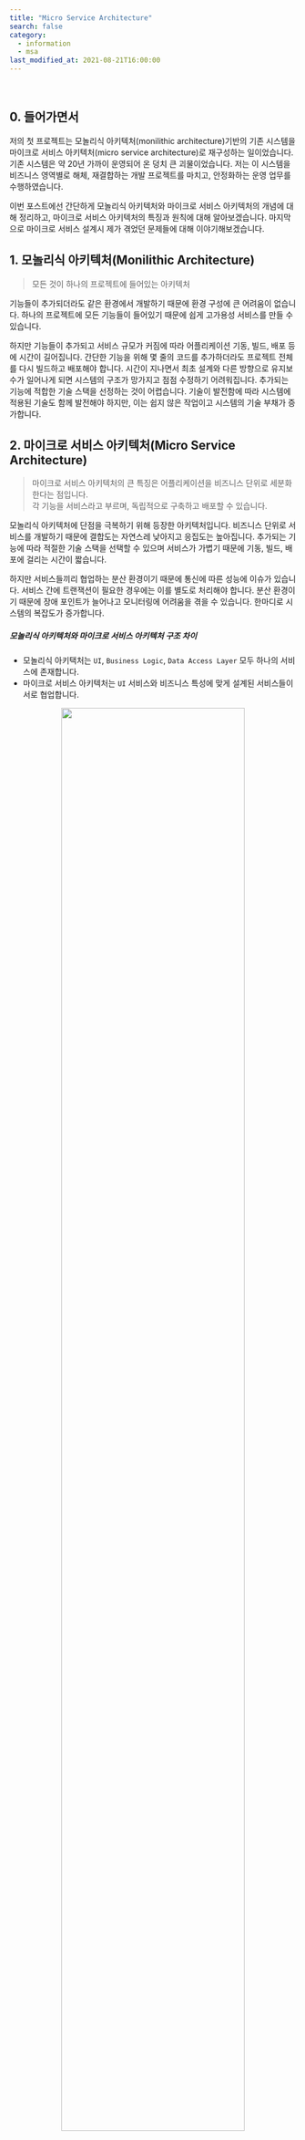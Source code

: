 ```yaml
---
title: "Micro Service Architecture"
search: false
category:
  - information
  - msa
last_modified_at: 2021-08-21T16:00:00
---
```


<br>

## 0. 들어가면서

저의 첫 프로젝트는 모놀리식 아키텍처(monilithic architecture)기반의 기존 시스템을 마이크로 서비스 아키텍처(micro service architecture)로 재구성하는 일이었습니다. 
기존 시스템은 약 20년 가까이 운영되어 온 덩치 큰 괴물이었습니다. 
저는 이 시스템을 비즈니스 영역별로 해체, 재결합하는 개발 프로젝트를 마치고, 안정화하는 운영 업무를 수행하였습니다. 

이번 포스트에선 간단하게 모놀리식 아키텍처와 마이크로 서비스 아키텍처의 개념에 대해 정리하고, 마이크로 서비스 아키텍처의 특징과 원칙에 대해 알아보겠습니다. 
마지막으로 마이크로 서비스 설계시 제가 겪었던 문제들에 대해 이야기해보겠습니다. 

## 1. 모놀리식 아키텍처(Monilithic Architecture)

> 모든 것이 하나의 프로젝트에 들어있는 아키텍처

기능들이 추가되더라도 같은 환경에서 개발하기 때문에 환경 구성에 큰 어려움이 없습니다. 
하나의 프로젝트에 모든 기능들이 들어있기 때문에 쉽게 고가용성 서비스를 만들 수 있습니다. 

하지만 기능들이 추가되고 서비스 규모가 커짐에 따라 어플리케이션 기동, 빌드, 배포 등에 시간이 길어집니다. 
간단한 기능을 위해 몇 줄의 코드를 추가하더라도 프로젝트 전체를 다시 빌드하고 배포해야 합니다. 
시간이 지나면서 최초 설계와 다른 방향으로 유지보수가 일어나게 되면 시스템의 구조가 망가지고 점점 수정하기 어려워집니다. 
추가되는 기능에 적합한 기술 스택을 선정하는 것이 어렵습니다. 
기술이 발전함에 따라 시스템에 적용된 기술도 함께 발전해야 하지만, 이는 쉽지 않은 작업이고 시스템의 기술 부채가 증가합니다. 

## 2. 마이크로 서비스 아키텍처(Micro Service Architecture)

> 마이크로 서비스 아키텍처의 큰 특징은 어플리케이션을 비즈니스 단위로 세분화한다는 점입니다.<br>
> 각 기능을 서비스라고 부르며, 독립적으로 구축하고 배포할 수 있습니다.

모놀리식 아키텍처에 단점을 극복하기 위해 등장한 아키텍처입니다. 
비즈니스 단위로 서비스를 개발하기 때문에 결합도는 자연스레 낮아지고 응집도는 높아집니다. 
추가되는 기능에 따라 적절한 기술 스택을 선택할 수 있으며 서비스가 가볍기 때문에 기동, 빌드, 배포에 걸리는 시간이 짧습니다. 

하지만 서비스들끼리 협업하는 분산 환경이기 때문에 통신에 따른 성능에 이슈가 있습니다. 
서비스 간에 트랜잭션이 필요한 경우에는 이를 별도로 처리해야 합니다. 
분산 환경이기 때문에 장애 포인트가 늘어나고 모니터링에 어려움을 겪을 수 있습니다. 
한마디로 시스템의 복잡도가 증가합니다. 

##### 모놀리식 아키텍처와 마이크로 서비스 아키텍처 구조 차이

* 모놀리식 아키택처는 `UI`, `Business Logic`, `Data Access Layer` 모두 하나의 서비스에 존재합니다.
* 마이크로 서비스 아키텍처는 `UI` 서비스와 비즈니스 특성에 맞게 설계된 서비스들이 서로 협업합니다.

<p align="center">
    <img src="/images/microservice-architecture-1.JPG" width="80%" class="image__border"/>
</p>
<center>https://www.redhat.com/ko/topics/microservices/what-are-microservices</center>

## 3. Micro Service Architecture 특징

### 3.1. 단일 목적 수행 (Single Purpose)

> **Do one thing, and do it well.**

마이크로 서비스는 단일 역량을 담당합니다. 
서비스 하나에 책임도 하나입니다. 
이는 비즈니스와 관련될 수도 있고 제 3자(third party)와의 연계 같은 공유 기술 역량일 수도 있습니다. 
이런 특징은 마이크로 서비스의 높은 응집도(high cohesion)로 이어집니다.

### 3.2. 느슨한 결합 (Loose Coupling)

마이크로 서비스는 각자 자신의 데이터 저장소에 대한 오너십을 가집니다. 
이는 서비스 결합력을 줄여주는데, 다른 서비스는 자신이 소유하지 않은 데이터에 접근할 때 데이터를 소유한 서비스가 제공한 인터페이스를 통해서만 접근이 가능합니다.

### 3.3. 높은 응집도 (High Cohesion)

마이크로 서비스는 단일 비즈니스를 수행하기 때문에 서비스의 기능들은 자연스럽게 높은 응집도를 가지게 됩니다. 
각 서비스는 모든 관련된 행위와 데이터를 캡슐화하여 관리합니다. 
새로운 기능을 구축해야하는 경우 모든 변경사항이 하나의 단일 서비스에서만 수정되도록 해야합니다. 

<p align="center">
    <img src="/images/microservice-architecture-2.JPG" width="80%" class="image__border">
</p>
<center>https://medium.com/dtevangelist/microservice-at-medium-58214fd055b7</center>

## 4. Micro Service Architecture 핵심 원칙

### 4.1. 자율성 (Autonomy)

* 각 서비스는 다른 서비스와 독립적으로 변경되고 운영됩니다.
* 자율성을 확실히 하기 위해 느슨한 결합이 필요합니다.
* 독립적으로 배포가 가능해야합니다.

### 4.2. 회복성 (Resilience)

* 마이크로 서비스는 자연스러운 메커니즘을 통해 장애를 격리시킵니다.
* 독립적으로 배포하므로 어플리케이션 또는 인프라 장애는 시스템 일부에만 영향을 미칩니다.
* 어플리케이션을 여러 서비스로 분리하여 장애를 격리시킬 수 있지만 장애 지점이 늘어나게 됩니다.
* 장애가 발생할 때 확산을 막으려면 발생한 일을 처리해야합니다.
* 가능한 부분은 비동기 처리를 합니다.
* 적절한 회로 차단기(circuit breaker)와 타임아웃(timeout)을 사용하도록 설계해야 합니다.

### 4.3. 투명성 (Transparency)

* MSA는 여러 서비스가 협업하기 때문에 시스템 어느 지점에서나 투명하고 관찰 가능해야 문제를 관찰하고 진단할 수 있습니다.
* 이를 위한 비즈니스, 운영, 인프라스트럭처 메트릭(infrastructure metrics), 로그, 요청 추적 등을 생성해야합니다.

### 4.4. 자동화 (Automation)

* MSA는 단일 어플리케이션을 개발하는 것보다 복잡한 아키텍처 구조를 가집니다.
* 자동화된 `CI/CD`를 통해 배포와 운영을 안정적으로 수행해야 합니다.

## 5. Micro Service Architecture 설계시 겪은 문제점

기본 설계 시점에 현재 시스템을 업무 단위로 나누는 작업을 수행하였습니다. 
저는 비즈니스 도메인에 대해 모르는 부분이 많았기 때문에 이론상으로 어려울 것이 없어 보였습니다. 
하지만 기존 시스템을 비즈니스 영억별로 분할할 때마다 눈에는 보이지 않던 걸림돌들이 저희 팀의 발목을 잡았습니다. 
최초 마이크로 서비스 설계시 도메인 전문가의 부재로 인해 잘못된 방향으로 시스템이 분할되었기 때문입니다. 
도메인 전문가의 중요성을 이때 깨닫게 되었습니다. 
 
잘못된 설계는 아래와 같은 문제점들을 저희 팀에게 안겨주었습니다. 

### 5.1. 업무 영역(domain context boundary)은 어떻게 나워야 하나?

DDD(Domain Driven Design)을 통해 큰 업무를 독립적인 단위로 나누는 작업을 진행했습니다. 
**이 작업은 현장 근무자 입장에서 업무적인 독립성을 기준으로 업무를 분할하여 서비스로 도출해내는 일입니다.** 
하지만 잘못된 설계로 인해 기존 시스템의 모듈 단위로 서비스가 분할되면서 특정 모듈의 기능을 API 요청을 통해 제공받는 구조가 되었습니다. 
이런 설계는 `단일 목적 수행`이라는 특징은 만족하였지만 특정 서비스로 API 요청이 과도하게 집중되어 전체 시스템의 성능이 떨어졌습니다. 
또한 동기식 요청 방식은 서비스의 결합력을 높이는 행위이기 때문에 마이크로 서비스 아키텍처의 장점을 살리지 못한 결과를 가져다 주었습니다. 

### 5.2. Transaction rollback은 어디까지 되어야 하나?

서비스별로 소유권을 가지는 테이블들이 생기면서 분산 환경에서의 트랜잭션 관리가 필요하게 되면서 다음과 같은 고려사항들이 생기기 시작했습니다. 

* 특정 서비스의 트랜잭션 실패는 이전 서비스들 중 어느 서비스까지 rollback 되어야 하는가?
* 서비스 별 다수의 인스턴스들 중 어떤 인스턴스가 해당 트랜잭션을 수행했는가?

마이크로 서비스의 설계가 잘 이루어졌다면 특정 서비스가 한 일은 다른 서비스의 업무와 독립적일테니 서비스들간의 transaction rollback에 대한 고민은 적었어야 한다고 생각합니다.

### 5.3. 모든 비즈니스에서 동시에 사용되는 테이블은 어떻게 관리할 것인가?

서비스별로 테이블 소유권을 가지지만 특정 몇 개의 테이블들은 모든 서비스에서 필요하였습니다. 
시스템 모듈 단위로 마이크로 서비스를 설계하다 보니 서비스마다 공통으로 사용하는 테이블이 생기게 된 것입니다. 
이를 관리하기 위한 별도의 공유 서비스를 설계하였습니다. 
하지만 서비스 부하와 트랜잭션 관리의 어려움이 추가되었습니다.

### 5.4. 문제 해결

문제가 되는 서비스들을 하나씩 묶어나갔습니다. 
**트랜잭션 관리의 용이성, 비즈니스적 독립성 등을 고려하면서 서비스들을 합쳐 나갔으며, 48개 정도의 마이크로 서비스들을 8개의 서비스로 통합하였습니다.** 
서비스들이 합쳐지면서 저희 팀의 서비스는 `마이크로`라고 부르기에는 다소 규모가 있는 모습이 되었습니다.

## CLOSING

마이크로 서비스 아키텍처의 성공적인 설계를 위한 핵심은 비즈니스 도메인에 대한 전문성이라고 생각됩니다. 
비즈니스 도메인의 업무 영억을 의미있게 분할하는 일을 통해 독립적이고 자율성있는 마이크로 서비스를 도출해낼 수 있습니다. 
**마이크로 서비스 아키텍처가 모든 비즈니스에 적합하진 않겠지만 비즈니스 도메인에 대한 높은 이해도가 아키텍처 설계의 승패를 가른다는 것을 경험하였습니다.**

#### RECOMMEND NEXT POSTS

* [Micro Service Architecture 장점과 단점][msa-pros-and-cons-link]
* [MSA API Gateway][msa-api-gateway-link]
* [Micro Service Architecture 배포 전략][msa-release-link]
* [분산 트랜잭션(Distributed transaction)][distributed-transaction-link]

#### REFERENCE

* <https://alwayspr.tistory.com/19>
* <https://alwayspr.tistory.com/20>
* <https://12bme.tistory.com/517>
* <https://medium.com/dtevangelist/microservice-at-medium-58214fd055b7>
* <https://www.redhat.com/ko/topics/microservices/what-are-microservices>
* [(마이크로 서비스 vs 모놀리식 아키텍처) MicroService vs Monolithic Architecture 간단 소개 및 주관적 의견][msa-blog-link]

[msa-blog-link]: https://lion-king.tistory.com/entry/%EB%A7%88%EC%9D%B4%ED%81%AC%EB%A1%9C-%EC%84%9C%EB%B9%84%EC%8A%A4-vs-%EB%AA%A8%EB%86%80%EB%A6%AC%EC%8B%9D-%EC%95%84%ED%82%A4%ED%85%8D%EC%B2%98-MicroService-vs-Monolithic-Architecture-%EA%B0%84%EB%8B%A8-%EC%86%8C%EA%B0%9C-%EB%B0%8F-%EC%A3%BC%EA%B4%80%EC%A0%81-%EC%9D%98%EA%B2%AC

[msa-pros-and-cons-link]: https://junhyunny.github.io/msa/msa-pros-and-cons/
[msa-api-gateway-link]: https://junhyunny.github.io/msa/msa-api-gateway/
[msa-release-link]: https://junhyunny.github.io/msa/msa-release/
[distributed-transaction-link]: https://junhyunny.github.io/msa/design-pattern/distributed-transaction/